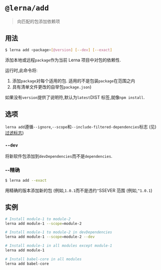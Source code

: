 # `@lerna/add`

> 向匹配的包添加依赖项

## 用法

```sh
$ lerna add <package>[@version] [--dev] [--exact]
```

添加本地或远程`package`作为当前 Lerna 项目中对包的依赖性.

运行时,此命令将:

1.  添加`package`对每个适用的包. 适用的不是包装`package`在范围之内
2.  具有清单文件更改的自举包`package.json`)

如果没有`version`提供了说明符,默认为`latest`DIST 标签,就像`npm install`.

## 选项

`lerna add`遵循`--ignore`,`--scope`和`--include-filtered-dependencies`标志 (见) [过滤标志](https://www.npmjs.com/package/@lerna/filter-options))

### `--dev`

将新软件包添加到`devDependencies`而不是`dependencies`.

### --精确

```sh
$ lerna add --exact
```

用精确的版本添加新的包 (例如,`1.0.1`而不是违约`^`SSEVER 范围 (例如,`^1.0.1`)

## 实例

```sh
# Install module-1 to module-2
lerna add module-1 --scope=module-2

# Install module-1 to module-2 in devDependencies
lerna add module-1 --scope=module-2 --dev

# Install module-1 in all modules except module-1
lerna add module-1

# Install babel-core in all modules
lerna add babel-core
```
